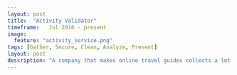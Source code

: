 ```yaml
---
layout: post
title:  "Activity Validator"
timeframe:   Jul 2016 - present
image:
  feature: "activity_service.png"
tags: [Gather, Secure, Clean, Analyze, Present]
layout: post
description: "A company that makes online travel guides collects a lot of information about activities across the US but this information is often conflicting or incorrect.  They wanted to hire cheap help to validate all of this data, but with all of the potential places data could be wrong, help was hard to find.  We created a system where they can import all of their data and pass it through a rules engine that autodetects suspect data.  It then broke all of the potential data conflicts into multiple different single purpose tasks such as “Add an address”, “Fix conflicting names”, “Add Quotes”, “Validate Google Places ID”, etc. "
---
```

